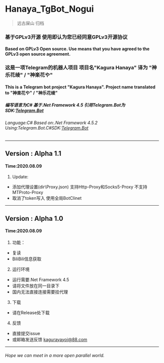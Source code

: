 # Hanaya_TgBot_Nogui
> 远古屎山 归档
### 基于GPLv3开源 使用即认为您已经同意GPLv3开源协议
#### Based on GPLv3 Open source. Use means that you have agreed to the GPLv3 open source agreement.
### 这是一项Telegram的机器人项目 项目名"Kagura Hanaya" 译为 "神乐花绫" / "神楽花や"
#### This is a Telegram bot project "Kagura Hanaya". Project name translated to "神楽花や" / "神乐花绫"
##### 编写语言为C# 基于.Net Framework 4.5 引用Telegram.Bot为SDK:[Telegram.Bot](https://github.com/TelegramBots/Telegram.Bot)
###### Language:C# Based on:.Net Framework 4.5.2 Using:Telegram.Bot.C#SDK:[Telegram.Bot](https://github.com/TelegramBots/Telegram.Bot)
***
## Version : Alpha 1.1
#### Time:2020.08.09
1. Update:
 - 添加代理设置(dir\Proxy.json) 支持Http-Proxy和Socks5-Proxy 不支持MTProto-Proxy
 - 取消了token写入 使用全局BotClinet
***
## Version : Alpha 1.0
#### Time:2020.08.09
1. 功能：
 - 复读
 - BiliBili信息获取
2. 运行环境
 - 运行需要.Net Framework 4.5
 - 请将文件放在同一目录下
 - 国内无法直接连接需要挂代理
3. 下载
 - 请在Release处下载
4. 反馈
 - 直接提交issue
 - 或邮箱发送反馈 kagurayayoi@88.com
***
###### Hope we can meet in a more open parallel world.
